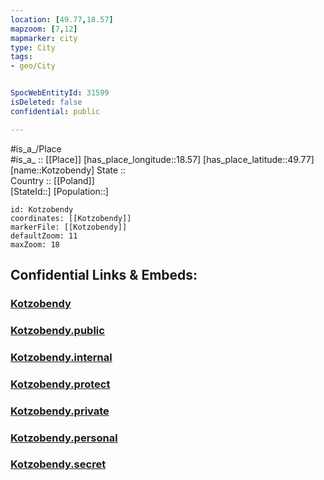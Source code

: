 ```yaml
---
location: [49.77,18.57] 
mapzoom: [7,12] 
mapmarker: city 
type: City
tags:
- geo/City


SpocWebEntityId: 31599
isDeleted: false
confidential: public

---
```

#is_a_/Place  
#is_a_ :: [[Place]] 
[has_place_longitude::18.57] 
[has_place_latitude::49.77] 
[name::Kotzobendy] 
State ::  
Country :: [[Poland]]  
[StateId::] 
[Population::] 



```leaflet
id: Kotzobendy
coordinates: [[Kotzobendy]] 
markerFile: [[Kotzobendy]] 
defaultZoom: 11 
maxZoom: 18
```


## Confidential Links & Embeds: 

### [Kotzobendy](/_Standards/Earth/Continent/Europe/Europe~Central/Czech_Republic/regions~Czech_Republic/Moravskoslezský/City/Kotzobendy.md) 

### [Kotzobendy.public](/_public/Earth/Continent/Europe/Europe~Central/Czech_Republic/regions~Czech_Republic/Moravskoslezský/City/Kotzobendy.public.md) 

### [Kotzobendy.internal](/_internal/Earth/Continent/Europe/Europe~Central/Czech_Republic/regions~Czech_Republic/Moravskoslezský/City/Kotzobendy.internal.md) 

### [Kotzobendy.protect](/_protect/Earth/Continent/Europe/Europe~Central/Czech_Republic/regions~Czech_Republic/Moravskoslezský/City/Kotzobendy.protect.md) 

### [Kotzobendy.private](/_private/Earth/Continent/Europe/Europe~Central/Czech_Republic/regions~Czech_Republic/Moravskoslezský/City/Kotzobendy.private.md) 

### [Kotzobendy.personal](/_personal/Earth/Continent/Europe/Europe~Central/Czech_Republic/regions~Czech_Republic/Moravskoslezský/City/Kotzobendy.personal.md) 

### [Kotzobendy.secret](/_secret/Earth/Continent/Europe/Europe~Central/Czech_Republic/regions~Czech_Republic/Moravskoslezský/City/Kotzobendy.secret.md)

